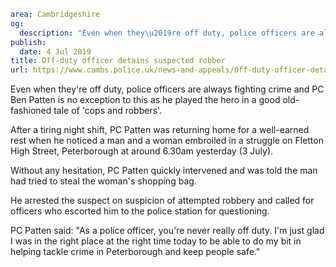 ```yaml
area: Cambridgeshire
og:
  description: "Even when they\u2019re off duty, police officers are always fighting crime and PC Ben Patten is no exception to this as he played the hero in a good old-fashioned tale of \u2018cops and robbers\u2019."
publish:
  date: 4 Jul 2019
title: Off-duty officer detains suspected robber
url: https://www.cambs.police.uk/news-and-appeals/Off-duty-officer-detains-suspect
```

Even when they're off duty, police officers are always fighting crime and PC Ben Patten is no exception to this as he played the hero in a good old-fashioned tale of 'cops and robbers'.

After a tiring night shift, PC Patten was returning home for a well-earned rest when he noticed a man and a woman embroiled in a struggle on Fletton High Street, Peterborough at around 6.30am yesterday (3 July).

Without any hesitation, PC Patten quickly intervened and was told the man had tried to steal the woman's shopping bag.

He arrested the suspect on suspicion of attempted robbery and called for officers who escorted him to the police station for questioning.

PC Patten said: "As a police officer, you're never really off duty. I'm just glad I was in the right place at the right time today to be able to do my bit in helping tackle crime in Peterborough and keep people safe."
